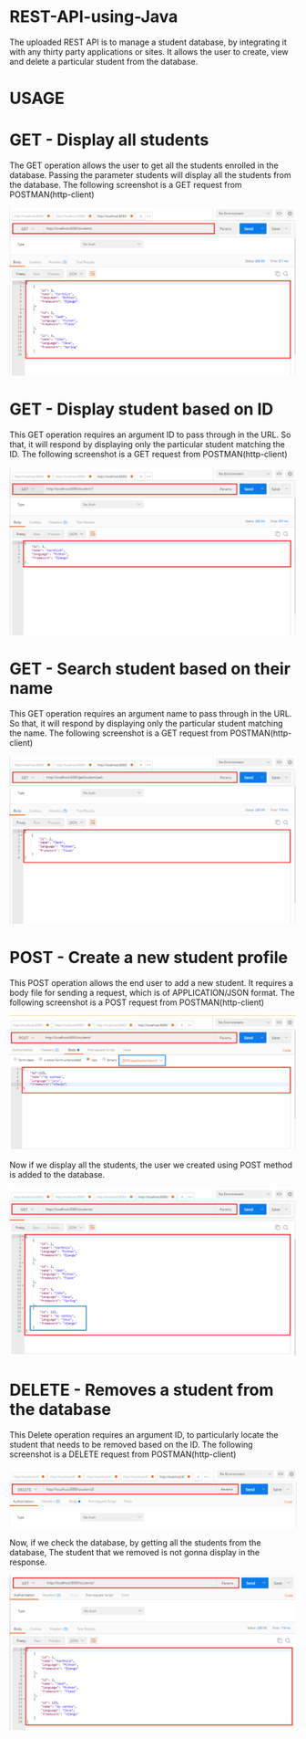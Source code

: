 # REST-API-using-Java

The uploaded REST API is to manage a student database, by integrating it with any thirty party applications or sites. It allows the user to create, view and delete a particular student from the database.

# USAGE

# GET - Display all students

The GET operation allows the user to get all the students enrolled in the database. 
Passing the parameter students will display all the students from the database.
The following screenshot is a GET request from POSTMAN(http-client)

![](images/1.png)

# GET - Display student based on ID

This GET operation requires an argument ID to pass through in the URL. So that, it will respond by displaying only the particular student matching the ID.
The following screenshot is a GET request from POSTMAN(http-client)

![](images/2.png)

# GET - Search student based on their name

This GET operation requires an argument name to pass through in the URL. So that, it will respond by displaying only the particular student matching the name.
The following screenshot is a GET request from POSTMAN(http-client)

![](images/3.png)

# POST - Create a new student profile

This POST operation allows the end user to add a new student. It requires a body file for sending a request, which is of APPLICATION/JSON format. 
The following screenshot is a POST request from POSTMAN(http-client)

![](images/4.png)

Now if we display all the students, the user we created using POST method is added to the database.

![](images/5.png)

# DELETE - Removes a student from the database

This Delete operation requires an argument ID, to particularly locate the student that needs to be removed based on the ID. 
The following screenshot is a DELETE request from POSTMAN(http-client)

![](images/6.png)

Now, if we check the database, by getting all the students from the database, The student that we removed is not gonna display in the response.

![](images/7.png)



